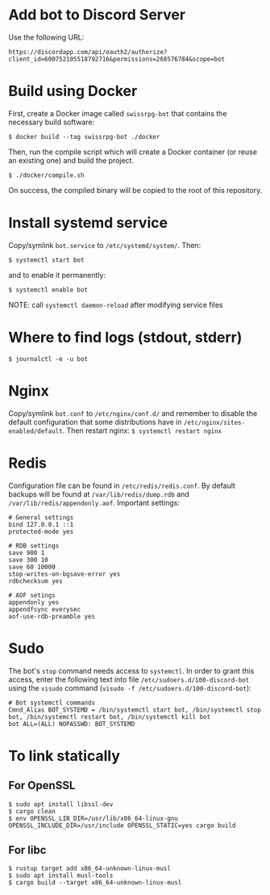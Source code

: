 # Add bot to Discord Server

Use the following URL:

`https://discordapp.com/api/oauth2/authorize?client_id=600752105518792716&permissions=268576784&scope=bot`

# Build using Docker

First, create a Docker image called `swissrpg-bot` that contains the necessary build software:

`$ docker build --tag swissrpg-bot ./docker`

Then, run the compile script which will create a Docker container (or reuse an existing one) and build the project.

`$ ./docker/compile.sh`

On success, the compiled binary will be copied to the root of this repository.

# Install systemd service

Copy/symlink `bot.service` to `/etc/systemd/system/`. Then:

`$ systemctl start bot`

and to enable it permanently:

`$ systemctl enable bot`

NOTE: call `systemctl daemon-reload` after modifying service files

# Where to find logs (stdout, stderr)

`$ journalctl -e -u bot`

# Nginx

Copy/symlink `bot.conf` to `/etc/nginx/conf.d/` and remember to disable the default configuration that some distributions have in `/etc/nginx/sites-enabled/default`. Then restart nginx: `$ systemctl restart nginx`

# Redis

Configuration file can be found in `/etc/redis/redis.conf`. By default backups will be found at `/var/lib/redis/dump.rdb` and `/var/lib/redis/appendonly.aof`.
Important settings:

```
# General settings
bind 127.0.0.1 ::1
protected-mode yes

# RDB settings
save 900 1
save 300 10
save 60 10000
stop-writes-on-bgsave-error yes
rdbchecksum yes

# AOF setings
appendonly yes
appendfsync everysec
aof-use-rdb-preamble yes
```

# Sudo

The bot's `stop` command needs access to `systemctl`. In order to grant this access,
enter the following text into file `/etc/sudoers.d/100-discord-bot` using the
`visudo` command (`visudo -f /etc/sudoers.d/100-discord-bot`):

```
# Bot systemctl commands
Cmnd_Alias BOT_SYSTEMD = /bin/systemctl start bot, /bin/systemctl stop bot, /bin/systemctl restart bot, /bin/systemctl kill bot
bot ALL=(ALL) NOPASSWD: BOT_SYSTEMD
```

# To link statically

## For OpenSSL

`$ sudo apt install libssl-dev`\
`$ cargo clean`\
`$ env OPENSSL_LIB_DIR=/usr/lib/x86_64-linux-gnu OPENSSL_INCLUDE_DIR=/usr/include OPENSSL_STATIC=yes cargo build`

## For libc

`$ rustup target add x86_64-unknown-linux-musl`\
`$ sudo apt install musl-tools`\
`$ cargo build --target x86_64-unknown-linux-musl`
